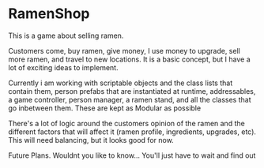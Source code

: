 # RamenShop

This is a game about selling ramen.

Customers come, buy ramen, give money, I use money to upgrade, sell more ramen, and travel to new locations. It is a basic concept, but I have a lot of exciting ideas to implement.

Currently i am working with
scriptable objects and the class lists that contain them, person prefabs that are instantiated at runtime, addressables, a game controller, person manager, a ramen stand, and all the classes that go inbetween them. These are kept as Modular as possible

There's a lot of logic around the customers opinion of the ramen and the different factors that will affect it (ramen profile, ingredients, upgrades, etc). This will need balancing, but it looks good for now.

Future Plans.
Wouldnt you like to know...
You'll just have to wait and find out

